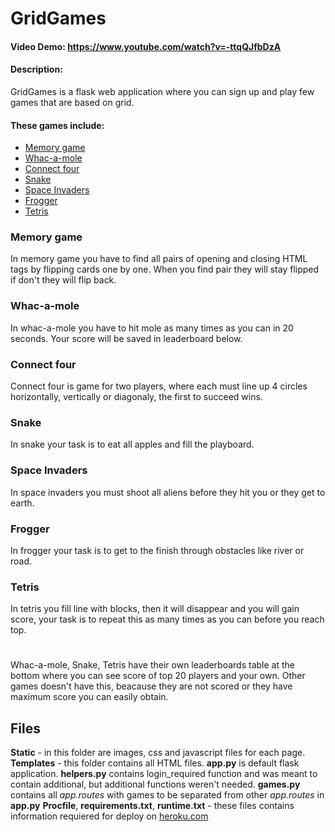 # GridGames
#### Video Demo:  <https://www.youtube.com/watch?v=-ttqQJfbDzA>
#### Description:
GridGames is a flask web application where you can sign up and play few games that are based on grid.

#### These games include:
* [Memory game](#memory-game)
* [Whac-a-mole](#whac-a-mole)
* [Connect four](#connect-four)
* [Snake](#snake)
* [Space Invaders](#space-invaders)
* [Frogger](#frogger)
* [Tetris](#tetris)

### Memory game
In memory game you have to find all pairs of opening and closing HTML tags by flipping cards one by one. When you find pair they will stay flipped if don't they will flip back.
### Whac-a-mole
In whac-a-mole you have to hit mole as many times as you can in 20 seconds. Your score will be saved in leaderboard below.
### Connect four
Connect four is game for two players, where each must line up 4 circles horizontally, vertically or diagonaly, the first to succeed wins.
### Snake
In snake your task is to eat all apples and fill the playboard.
### Space Invaders
In space invaders you must shoot all aliens before they hit you or they get to earth.
### Frogger
In frogger your task is to get to the finish through obstacles like river or road.
### Tetris
In tetris you fill line with blocks, then it will disappear and you will gain score, your task is to repeat this as many times as you can before you reach top.

#
Whac-a-mole, Snake, Tetris have their own leaderboards table at the bottom where you can see score of top 20 players and your own. Other games doesn't have this, beacause they are not scored or they have maximum score you can easily obtain.

## Files
**Static** - in this folder are images, css and javascript files for each page.
**Templates** - this folder contains all HTML files.
**app.py** is default flask application.
**helpers.py** contains login_required function and was meant to contain additional, but additional functions weren't needed.
**games.py** contains all *app.routes* with games to be separated from other *app.routes* in **app.py**
**Procfile**, **requirements.txt**, **runtime.txt** - these files contains information requiered for deploy on [heroku.com](https://heroku.com)
